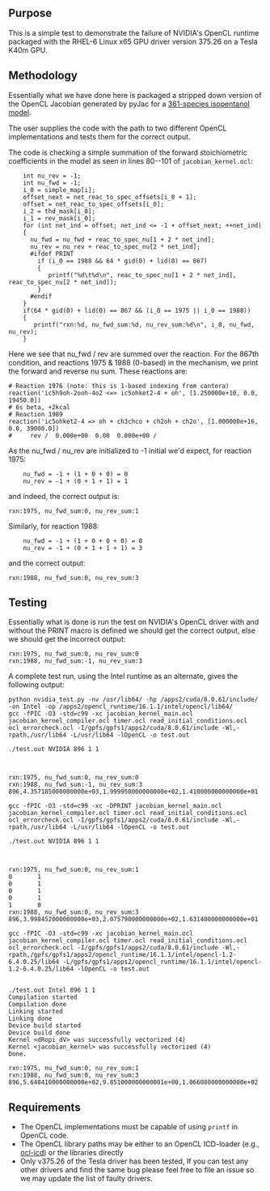 ## Purpose

This is a simple test to demonstrate the failure of NVIDIA's OpenCL runtime packaged
with the RHEL-6 Linux x65 GPU driver version 375.26 on a Tesla K40m GPU.

## Methodology

Essentially what we have done here is packaged a stripped down version of the OpenCL
Jacobian generated by pyJac for a [361-species isopentanol model](https://github.com/Niemeyer-Research-Group/pyJac-paper/blob/master/data/IC5H11OH/Sarathy_ic5_mech.cti).

The user supplies the code with the path to two different OpenCL implementations and
tests them for the correct output.

The code is checking a simple summation of the forward stoichiometric coefficients
in the model as seen in lines 80--101 of `jacobian_kernel.ocl`:

```
    int nu_rev = -1;
    int nu_fwd = -1;
    i_0 = simple_map[i];
    offset_next = net_reac_to_spec_offsets[i_0 + 1];
    offset = net_reac_to_spec_offsets[i_0];
    i_2 = thd_mask[i_0];
    i_1 = rev_mask[i_0];
    for (int net_ind = offset; net_ind <= -1 + offset_next; ++net_ind)
    {
      nu_fwd = nu_fwd + reac_to_spec_nu[1 + 2 * net_ind];
      nu_rev = nu_rev + reac_to_spec_nu[2 * net_ind];
      #ifdef PRINT
        if (i_0 == 1988 && 64 * gid(0) + lid(0) == 867)
        {
           printf("%d\t%d\n", reac_to_spec_nu[1 + 2 * net_ind], reac_to_spec_nu[2 * net_ind]);
        }
      #endif
    }
    if(64 * gid(0) + lid(0) == 867 && (i_0 == 1975 || i_0 == 1988))
    {
       printf("rxn:%d, nu_fwd_sum:%d, nu_rev_sum:%d\n", i_0, nu_fwd, nu_rev);
    }
```

Here we see that nu_fwd / rev are summed over the reaction.
For the 867th condition, and reactions 1975 & 1988 (0-based) in the mechanism, we print
the forward and reverse nu sum.  These reactions are:

```
# Reaction 1976 (note: this is 1-based indexing from cantera)
reaction('ic5h9oh-2ooh-4o2 <=> ic5ohket2-4 + oh', [1.250000e+10, 0.0, 19450.0])
# 6s beta, +2kcal
# Reaction 1989
reaction('ic5ohket2-4 => oh + ch3chco + ch2oh + ch2o', [1.000000e+16, 0.0, 39000.0])
#     rev /  0.000e+00  0.00  0.000e+00 /
```

As the nu_fwd / nu_rev are initialized to -1 initial we'd expect, for reaction 1975:

```
	nu_fwd = -1 + (1 + 0 + 0) = 0
	nu_rev = -1 + (0 + 1 + 1) = 1
```

and indeed, the correct output is:

```
rxn:1975, nu_fwd_sum:0, nu_rev_sum:1
```

Similarly, for reaction 1988:

```
	nu_fwd = -1 + (1 + 0 + 0 + 0) = 0
	nu_rev = -1 + (0 + 1 + 1 + 1) = 3
```
and the correct output:
```
rxn:1988, nu_fwd_sum:0, nu_rev_sum:3
```

## Testing
Essentially what is done is run the test on NVIDIA's OpenCL driver with and without
the PRINT macro is defined we should get the correct output, else we should get the incorrect output:

```
rxn:1975, nu_fwd_sum:0, nu_rev_sum:0
rxn:1988, nu_fwd_sum:-1, nu_rev_sum:3
```

A complete test run, using the Intel runtime as an alternate, gives the following output:

```
python nvidia_test.py -nv /usr/lib64/ -hp /apps2/cuda/8.0.61/include/ -on Intel -op /apps2/opencl_runtime/16.1.1/intel/opencl/lib64/
gcc -fPIC -O3 -std=c99 -xc jacobian_kernel_main.ocl jacobian_kernel_compiler.ocl timer.ocl read_initial_conditions.ocl ocl_errorcheck.ocl -I/gpfs/gpfs1/apps2/cuda/8.0.61/include -Wl,-rpath,/usr/lib64 -L/usr/lib64 -lOpenCL -o test.out

./test.out NVIDIA 896 1 1



rxn:1975, nu_fwd_sum:0, nu_rev_sum:0
rxn:1988, nu_fwd_sum:-1, nu_rev_sum:3
896,4.357185000000000e+03,1.999950000000000e+02,1.410000000000000e+01

gcc -fPIC -O3 -std=c99 -xc -DPRINT jacobian_kernel_main.ocl jacobian_kernel_compiler.ocl timer.ocl read_initial_conditions.ocl ocl_errorcheck.ocl -I/gpfs/gpfs1/apps2/cuda/8.0.61/include -Wl,-rpath,/usr/lib64 -L/usr/lib64 -lOpenCL -o test.out

./test.out NVIDIA 896 1 1



rxn:1975, nu_fwd_sum:0, nu_rev_sum:1
0       1
0       1
0       1
0       1
1       0
rxn:1988, nu_fwd_sum:0, nu_rev_sum:3
896,3.998452000000000e+03,2.075790000000000e+02,1.631400000000000e+01

gcc -fPIC -O3 -std=c99 -xc jacobian_kernel_main.ocl jacobian_kernel_compiler.ocl timer.ocl read_initial_conditions.ocl ocl_errorcheck.ocl -I/gpfs/gpfs1/apps2/cuda/8.0.61/include -Wl,-rpath,/gpfs/gpfs1/apps2/opencl_runtime/16.1.1/intel/opencl-1.2-6.4.0.25/lib64 -L/gpfs/gpfs1/apps2/opencl_runtime/16.1.1/intel/opencl-1.2-6.4.0.25/lib64 -lOpenCL -o test.out


./test.out Intel 896 1 1
Compilation started
Compilation done
Linking started
Linking done
Device build started
Device build done
Kernel <dRopi_dV> was successfully vectorized (4)
Kernel <jacobian_kernel> was successfully vectorized (4)
Done.

rxn:1975, nu_fwd_sum:0, nu_rev_sum:1
rxn:1988, nu_fwd_sum:0, nu_rev_sum:3
896,5.648410000000000e+02,9.851000000000001e+00,1.066080000000000e+02
```



## Requirements

- The OpenCL implementations must be capable of using `printf` in OpenCL code.
- The OpenCL library paths may be either to an OpenCL ICD-loader (e.g., [ocl-icd](https://github.com/OCL-dev/ocl-icd)) or the libraries directly
- Only v375.26 of the Tesla driver has been tested, If you can test any other drivers and find the same bug please feel free to file an issue so we may update the list of faulty drivers.
